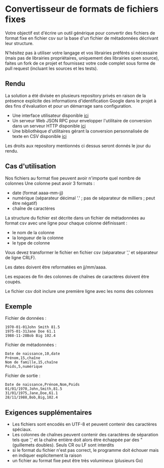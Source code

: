 # Convertisseur de formats de fichiers fixes

Votre objectif est d'écrire un outil générique pour convertir des fichiers de format fixe en fichier csv sur la base d'un fichier de métadonnées décrivant leur structure.

N'hésitez pas à utiliser votre langage et vos librairies préférés si nécessaire (mais pas de librairies propriétaires, uniquement des librairies open source), faites un fork de ce projet et fournissez votre code complet sous forme de pull request (incluant les sources et les tests).

## Rendu

La solution a été divisée en plusieurs repository privés en raison de la présence explicite des informations d'identification Google dans le projet à des fins d'évaluation et pour un démarrage sans configuration.

- Une interface utilisateur disponible [ici](https://github.com/learnWeb3/text-file-converter-app)
- Un serveur Web JSON RPC pour envelopper l'utilitaire de conversion dans un serveur HTTP disponible [ici](https://github.com/learnWeb3/text-file-converter-api)
- Une bibliothèque d'utilitaires gérant la conversion personnalisée de texte en CSV disponible [ici](https://github.com/learnWeb3/text-file-converter)

Les droits aux repository mentionnés ci dessus seront donnés le jour du rendu. 

## Cas d'utilisation

Nos fichiers au format fixe peuvent avoir n'importe quel nombre de colonnes
Une colonne peut avoir 3 formats :
* date (format aaaa-mm-jj)
* numérique (séparateur décimal '.' ; pas de séparateur de milliers ; peut être négatif)
* chaîne de caractères

La structure du fichier est décrite dans un fichier de métadonnées au format csv avec une ligne pour chaque colonne définissant :
* le nom de la colonne
* la longueur de la colonne
* le type de colonne

Vous devez transformer le fichier en fichier csv (séparateur ',' et séparateur de ligne CRLF).

Les dates doivent être reformatées en jj/mm/aaaa.

Les espaces de fin des colonnes de chaînes de caractères doivent être coupés.

Le fichier csv doit inclure une première ligne avec les noms des colonnes

## Exemple

Fichier de données :
```
1970-01-01John Smith 81.5
1975-01-31Jane Doe 61.1
1988-11-28Bob Big 102.4
```

Fichier de métadonnées :
```
Date de naissance,10,date
Prénom,15,chaîne
Nom de famille,15,chaîne
Poids,5,numérique
```

Fichier de sortie :
```
Date de naissance,Prénom,Nom,Poids
01/01/1970,John,Smith,81.5
31/01/1975,Jane,Doe,61.1
28/11/1988,Bob,Big,102.4
```

## Exigences supplémentaires
* Les fichiers sont encodés en UTF-8 et peuvent contenir des caractères spéciaux.
* Les colonnes de chaînes peuvent contenir des caractères de séparation tels que ',' et la chaîne entière doit alors être échappée par des " (guillemets doubles). Seuls CR ou LF sont interdits
* si le format du fichier n'est pas correct, le programme doit échouer mais en indiquer explicitement la raison
* un fichier au format fixe peut être très volumineux (plusieurs Go)
